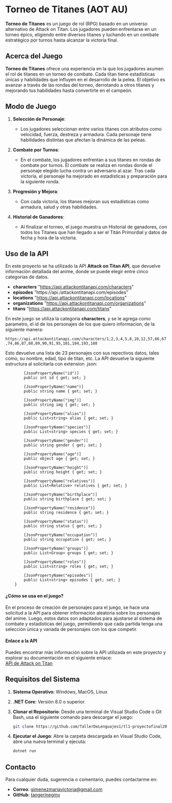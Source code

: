 # **Torneo de Titanes** (AOT AU)

**Torneo de Titanes** es un juego de rol (RPG) basado en un universo alternativo de Attack on Titan. Los jugadores pueden enfrentarse en un torneo épico, eligiendo entre diversos titanes y luchando en un combate estratégico por turnos hasta alcanzar la victoria final.

## **Acerca del Juego**

**Torneo de Titanes** ofrece una experiencia en la que los jugadores asumen el rol de titanes en un torneo de combate. Cada titan tiene estadísticas únicas y habilidades que influyen en el desarrollo de la pelea. El objetivo es avanzar a través de las rondas del torneo, derrotando a otros titanes y mejorando tus habilidades hasta convertirte en el campeón.

## **Modo de Juego**

1. **Selección de Personaje**:
   - Los jugadores seleccionan entre varios titanes con atributos como velocidad, fuerza, destreza y armadura. Cada personaje tiene habilidades distintas que afectan la dinámica de las peleas.

2. **Combate por Turnos**:
   - En el combate, los jugadores enfrentan a sus titanes en rondas de combate por turnos. El combate se realiza en rondas donde el personaje elegido lucha contra un adversario al azar. Tras cada victoria, el personaje ha mejorado en estadísticas y preparación para la siguiente ronda.

3. **Progresión y Mejora**:
   - Con cada victoria, los titanes mejoran sus estadísticas como armadura, salud y otras habilidades.
4. **Historial de Ganadores**:
   - Al finalizar el torneo, el juego muestra un Historial de ganadores, con todos los Titanes que han llegado a ser el Titán Primordial y datos de fecha y hora de la victoria.

## Uso de la API

En este proyecto se ha utilizado la API **Attack on Titan API**, que devuelve información detallada del anime, donde se puede elegir entre cinco categorias de datos.
  - **characters**	"https://api.attackontitanapi.com/characters"
  - **episodes**	"https://api./attackontitanapi.com/episodes"
  - **locations**	"https://api.attackontitanapi.com/locations"
  - **organizations**	"https://api.attackontitanapi.com/organizations"
  - **titans**	"https://api.attackontitanapi.com/titans"

En este juego se utiliza la categoria **characters**, y se le agrega como parametro, el id de los personajes de los que quiero informacion, de la siguiente manera:

```https://api.attackontitanapi.com/characters/1,2,3,4,5,8,10,12,57,66,67,74,86,87,88,89,90,91,95,101,184,193,188```

Esto devuelve una lista de 23 personajes con sus repectivos datos, tales como, su nombre, edad, tipo de titan, etc.
La API devuelve la siguiente estructura al solicitarla con extension .json:
```{
        [JsonPropertyName("id")]
        public int id { get; set; }

        [JsonPropertyName("name")]
        public string name { get; set; }

        [JsonPropertyName("img")]
        public string img { get; set; }

        [JsonPropertyName("alias")]
        public List<string> alias { get; set; }

        [JsonPropertyName("species")]
        public List<string> species { get; set; }

        [JsonPropertyName("gender")]
        public string gender { get; set; }

        [JsonPropertyName("age")]
        public object age { get; set; }

        [JsonPropertyName("height")]
        public string height { get; set; }

        [JsonPropertyName("relatives")]
        public List<Relative> relatives { get; set; }

        [JsonPropertyName("birthplace")]
        public string birthplace { get; set; }

        [JsonPropertyName("residence")]
        public string residence { get; set; }

        [JsonPropertyName("status")]
        public string status { get; set; }

        [JsonPropertyName("occupation")]
        public string occupation { get; set; }

        [JsonPropertyName("groups")]
        public List<Group> groups { get; set; }

        [JsonPropertyName("roles")]
        public List<string> roles { get; set; }

        [JsonPropertyName("episodes")]
        public List<string> episodes { get; set; }
    }
```

#### ¿Cómo se usa en el juego?

En el proceso de creación de personajes para el juego, se hace una solicitud a la API para obtener información aleatoria sobre los personajes del anime. Luego, estos datos son adaptados para ajustarse al sistema de combate y estadísticas del juego, permitiendo que cada partida tenga una selección única y variada de personajes con los que competir.

#### Enlace a la API

Puedes encontrar más información sobre la API utilizada en este proyecto y explorar su documentación en el siguiente enlace:  
[API de Attack on Titan](https://www.attackontitanapi.com/)

## **Requisitos del Sistema**

1. **Sistema Operativo**: Windows, MacOS, Linux
2. **.NET Core**: Versión 8.0 o superior.
3. **Clonar el Repositorio**: Desde una terminal de Visual Studio Code o Git Bash, usa el siguiente comando para descargar el juego:
   
    ```bash
    git clone https://github.com/TallerDeLenguajes1/tl1-proyectofinal2024-tangerinegmv
    ```

4. **Ejecutar el Juego**: Abre la carpeta descargada en Visual Studio Code, abre una nueva terminal y ejecuta:
   
    ```bash
    dotnet run
    ```


## **Contacto**

Para cualquier duda, sugerencia o comentario, puedes contactarme en:

- **Correo**: gimenezmariavictoria@gmail.com
- **GitHub**: [tangerinegmv](https://github.com/tangerinegmv)

